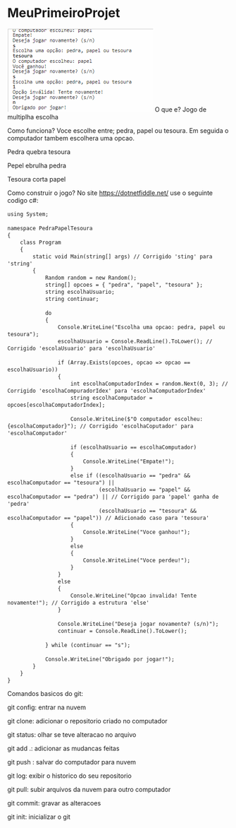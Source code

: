 # MeuPrimeiroProjet

![alt text](<execucao do jogo.png>)
O que e? Jogo de multiplha escolha 

Como funciona? Voce escolhe entre; pedra, papel ou tesoura. Em seguida o computador tambem escolhera uma opcao. 

Pedra quebra tesoura 

Pepel ebrulha pedra

Tesoura corta papel 


Como construir o jogo? 
No site https://dotnetfiddle.net/ use o seguinte codigo c#:

```
using System;

namespace PedraPapelTesoura
{
    class Program
    {
        static void Main(string[] args) // Corrigido 'sting' para 'string'
        {
            Random random = new Random();
            string[] opcoes = { "pedra", "papel", "tesoura" };
            string escolhaUsuario;
            string continuar;

            do
            {
                Console.WriteLine("Escolha uma opcao: pedra, papel ou tesoura");
                escolhaUsuario = Console.ReadLine().ToLower(); // Corrigido 'escolaUsuario' para 'escolhaUsuario'

                if (Array.Exists(opcoes, opcao => opcao == escolhaUsuario))
                {
                    int escolhaComputadorIndex = random.Next(0, 3); // Corrigido 'escolhaCompuradorIdex' para 'escolhaComputadorIndex'
                    string escolhaComputador = opcoes[escolhaComputadorIndex];

                    Console.WriteLine($"O computador escolheu: {escolhaComputador}"); // Corrigido 'escolhaCoputador' para 'escolhaComputador'

                    if (escolhaUsuario == escolhaComputador)
                    {
                        Console.WriteLine("Empate!");
                    }
                    else if ((escolhaUsuario == "pedra" && escolhaComputador == "tesoura") || 
                             (escolhaUsuario == "papel" && escolhaComputador == "pedra") || // Corrigido para 'papel' ganha de 'pedra'
                             (escolhaUsuario == "tesoura" && escolhaComputador == "papel")) // Adicionado caso para 'tesoura'
                    {
                        Console.WriteLine("Voce ganhou!");
                    }
                    else
                    {
                        Console.WriteLine("Voce perdeu!");
                    }
                }
                else
                {
                    Console.WriteLine("Opcao invalida! Tente novamente!"); // Corrigido a estrutura 'else'
                }

                Console.WriteLine("Deseja jogar novamente? (s/n)");
                continuar = Console.ReadLine().ToLower();

            } while (continuar == "s");

            Console.WriteLine("Obrigado por jogar!");
        }
    }
}
```

Comandos basicos do git:

git config: entrar na nuvem

git clone: adicionar o repositorio criado no computador

git status: olhar se teve alteracao no arquivo

git add .: adicionar as mudancas feitas

git push : salvar do computador para nuvem

git log: exibir o historico do seu repositorio

git pull: subir arquivos da nuvem para outro computador

git commit: gravar as alteracoes

git init: inicializar o git